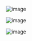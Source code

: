 ![image](https://github.com/user-attachments/assets/0d260724-eae6-4895-8720-8bee0989568d)

![image](https://github.com/user-attachments/assets/335f96a2-1eb1-456a-8e05-7c545a226145)

![image](https://github.com/user-attachments/assets/f000d080-1adf-4ac5-9a8b-52227679dd52)
